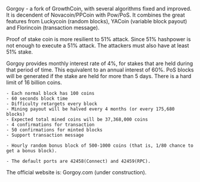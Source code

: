 Gorgoy - a fork of GrowthCoin, with several algorithms fixed and improved. It is decendent of Novacoin/PPCoin with Pow/PoS. It combines the great features from Luckycoin (random blocks), YACoin (variable block payout) and Florincoin (transaction message). 

Proof of stake coin is more resilient to 51% attack. Since 51% hashpower is not enough to execute a 51% attack. The attackers must also have at least 51% stake.

Gorgoy provides monthly interest rate of 4%, for stakes that are held during that period of time. This equivalent to an annual interest of 60%. PoS blocks will be generated if the stake are held for more than 5 days. There is a hard limit of 16 billion coins.

	- Each normal block has 100 coins
	- 60 seconds block time
	- Difficulty retargets every block 
	- Mining payout will be halved every 4 months (or every 175,680 blocks)
	- Expected total mined coins will be 37,368,000 coins
	- 4 confirmations for transaction
	- 50 confirmations for minted blocks
	- Support transaction message

	- Hourly random bonus block of 500-1000 coins (that is, 1/80 chance to get a bonus block).

	- The default ports are 42458(Connect) and 42459(RPC).


The official website is: Gorgoy.com (under construction).
